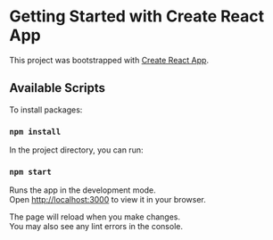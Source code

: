 # Getting Started with Create React App

This project was bootstrapped with [Create React App](https://github.com/facebook/create-react-app).

## Available Scripts

To install packages:

### `npm install`

In the project directory, you can run:

### `npm start`

Runs the app in the development mode.\
Open [http://localhost:3000](http://localhost:3000) to view it in your browser.

The page will reload when you make changes.\
You may also see any lint errors in the console.
